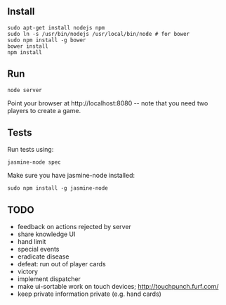 Install
-------

    sudo apt-get install nodejs npm
    sudo ln -s /usr/bin/nodejs /usr/local/bin/node # for bower
    sudo npm install -g bower
    bower install
    npm install

Run
---

    node server

Point your browser at http://localhost:8080 -- note that you need two players
to create a game.

Tests
-----

Run tests using:

    jasmine-node spec

Make sure you have jasmine-node installed:

	sudo npm install -g jasmine-node

TODO
----

 - feedback on actions rejected by server
 - share knowledge UI
 - hand limit
 - special events
 - eradicate disease
 - defeat: run out of player cards
 - victory
 - implement dispatcher
 - make ui-sortable work on touch devices; http://touchpunch.furf.com/
 - keep private information private (e.g. hand cards)
